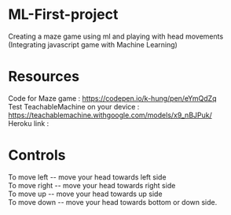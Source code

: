 # ML-First-project
Creating a maze game using ml and playing with head movements<br/>
(Integrating javascript game with Machine Learning)

# Resources 
Code for Maze game : https://codepen.io/k-hung/pen/eYmQdZq<br/>
Test TeachableMachine on your device : https://teachablemachine.withgoogle.com/models/x9_nBJPuk/ <br/>
Heroku link : 

# Controls 
To move left -- move your head towards  left side<br/>
To move right -- move your head towards right side<br/>
To move up -- move your head towards up side<br/>
To move down -- move your head towards bottom or down side.<br/>
